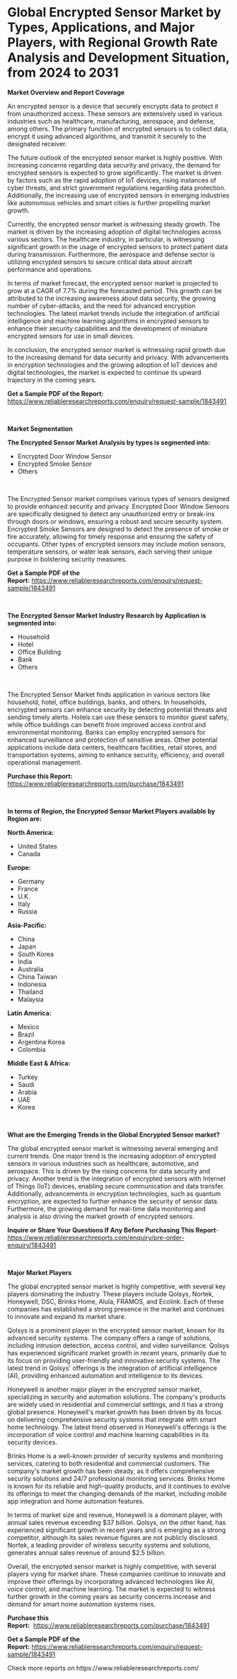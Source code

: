 <p><h1>Global Encrypted Sensor Market by Types, Applications, and Major Players, with Regional Growth Rate Analysis and Development Situation, from 2024 to 2031</h1></p><p><strong>Market Overview and Report Coverage</strong></p>
<p><p>An encrypted sensor is a device that securely encrypts data to protect it from unauthorized access. These sensors are extensively used in various industries such as healthcare, manufacturing, aerospace, and defense, among others. The primary function of encrypted sensors is to collect data, encrypt it using advanced algorithms, and transmit it securely to the designated receiver.</p><p>The future outlook of the encrypted sensor market is highly positive. With increasing concerns regarding data security and privacy, the demand for encrypted sensors is expected to grow significantly. The market is driven by factors such as the rapid adoption of IoT devices, rising instances of cyber threats, and strict government regulations regarding data protection. Additionally, the increasing use of encrypted sensors in emerging industries like autonomous vehicles and smart cities is further propelling market growth.</p><p>Currently, the encrypted sensor market is witnessing steady growth. The market is driven by the increasing adoption of digital technologies across various sectors. The healthcare industry, in particular, is witnessing significant growth in the usage of encrypted sensors to protect patient data during transmission. Furthermore, the aerospace and defense sector is utilizing encrypted sensors to secure critical data about aircraft performance and operations.</p><p>In terms of market forecast, the encrypted sensor market is projected to grow at a CAGR of 7.7% during the forecasted period. This growth can be attributed to the increasing awareness about data security, the growing number of cyber-attacks, and the need for advanced encryption technologies. The latest market trends include the integration of artificial intelligence and machine learning algorithms in encrypted sensors to enhance their security capabilities and the development of miniature encrypted sensors for use in small devices.</p><p>In conclusion, the encrypted sensor market is witnessing rapid growth due to the increasing demand for data security and privacy. With advancements in encryption technologies and the growing adoption of IoT devices and digital technologies, the market is expected to continue its upward trajectory in the coming years.</p></p>
<p><strong>Get a Sample PDF of the Report:</strong> <a href="https://www.reliableresearchreports.com/enquiry/request-sample/1843491">https://www.reliableresearchreports.com/enquiry/request-sample/1843491</a></p>
<p>&nbsp;</p>
<p><strong>Market Segmentation</strong></p>
<p><strong>The Encrypted Sensor Market Analysis by types is segmented into:</strong></p>
<p><ul><li>Encrypted Door Window Sensor</li><li>Encrypted Smoke Sensor</li><li>Others</li></ul></p>
<p>&nbsp;</p>
<p><p>The Encrypted Sensor market comprises various types of sensors designed to provide enhanced security and privacy. Encrypted Door Window Sensors are specifically designed to detect any unauthorized entry or break-ins through doors or windows, ensuring a robust and secure security system. Encrypted Smoke Sensors are designed to detect the presence of smoke or fire accurately, allowing for timely response and ensuring the safety of occupants. Other types of encrypted sensors may include motion sensors, temperature sensors, or water leak sensors, each serving their unique purpose in bolstering security measures.</p></p>
<p><strong>Get a Sample PDF of the Report:</strong>&nbsp;<a href="https://www.reliableresearchreports.com/enquiry/request-sample/1843491">https://www.reliableresearchreports.com/enquiry/request-sample/1843491</a></p>
<p>&nbsp;</p>
<p><strong>The Encrypted Sensor Market Industry Research by Application is segmented into:</strong></p>
<p><ul><li>Household</li><li>Hotel</li><li>Office Building</li><li>Bank</li><li>Others</li></ul></p>
<p>&nbsp;</p>
<p><p>The Encrypted Sensor Market finds application in various sectors like household, hotel, office buildings, banks, and others. In households, encrypted sensors can enhance security by detecting potential threats and sending timely alerts. Hotels can use these sensors to monitor guest safety, while office buildings can benefit from improved access control and environmental monitoring. Banks can employ encrypted sensors for enhanced surveillance and protection of sensitive areas. Other potential applications include data centers, healthcare facilities, retail stores, and transportation systems, aiming to enhance security, efficiency, and overall operational management.</p></p>
<p><strong>Purchase this Report:</strong>&nbsp; <a href="https://www.reliableresearchreports.com/purchase/1843491">https://www.reliableresearchreports.com/purchase/1843491</a></p>
<p>&nbsp;</p>
<p><strong>In terms of Region, the Encrypted Sensor Market Players available by Region are:</strong></p>
<p>
    <p> <strong> North America: </strong>
        <ul>
            <li>United States</li>
            <li>Canada</li>
        </ul>
        </p> 
    <p> <strong> Europe: </strong>
        <ul>
            <li>Germany</li>
            <li>France</li>
            <li>U.K.</li>
            <li>Italy</li>
            <li>Russia</li>
        </ul>
        </p> 
    <p> <strong> Asia-Pacific: </strong>
        <ul>
            <li>China</li>
            <li>Japan</li>
            <li>South Korea</li>
            <li>India</li>
            <li>Australia</li>
            <li>China Taiwan</li>
            <li>Indonesia</li>
            <li>Thailand</li>
            <li>Malaysia</li>
        </ul>
        </p> 
    <p> <strong> Latin America: </strong>
        <ul>
            <li>Mexico</li>
            <li>Brazil</li>
            <li>Argentina Korea</li>
            <li>Colombia</li>
        </ul>
        </p> 
    <p> <strong> Middle East & Africa: </strong>
        <ul>
            <li>Turkey</li>
            <li>Saudi</li>
            <li>Arabia</li>
            <li>UAE</li>
            <li>Korea</li>
        </ul>
    </p>
    </p>
<p>&nbsp;</p>
<p><strong>What are the Emerging Trends in the Global Encrypted Sensor market?</strong></p>
<p><p>The global encrypted sensor market is witnessing several emerging and current trends. One major trend is the increasing adoption of encrypted sensors in various industries such as healthcare, automotive, and aerospace. This is driven by the rising concerns for data security and privacy. Another trend is the integration of encrypted sensors with Internet of Things (IoT) devices, enabling secure communication and data transfer. Additionally, advancements in encryption technologies, such as quantum encryption, are expected to further enhance the security of sensor data. Furthermore, the growing demand for real-time data monitoring and analysis is also driving the market growth of encrypted sensors.</p></p>
<p><strong>Inquire or Share Your Questions If Any Before Purchasing This Report</strong>- <a href="https://www.reliableresearchreports.com/enquiry/pre-order-enquiry/1843491">https://www.reliableresearchreports.com/enquiry/pre-order-enquiry/1843491</a></p>
<p>&nbsp;</p>
<p><strong>Major Market Players</strong></p>
<p><p>The global encrypted sensor market is highly competitive, with several key players dominating the industry. These players include Qolsys, Nortek, Honeywell, DSC, Brinks Home, Alula, FRAMOS, and Ecolink. Each of these companies has established a strong presence in the market and continues to innovate and expand its market share.</p><p>Qolsys is a prominent player in the encrypted sensor market, known for its advanced security systems. The company offers a range of solutions, including intrusion detection, access control, and video surveillance. Qolsys has experienced significant market growth in recent years, primarily due to its focus on providing user-friendly and innovative security systems. The latest trend in Qolsys' offerings is the integration of artificial intelligence (AI), providing enhanced automation and intelligence to its devices.</p><p>Honeywell is another major player in the encrypted sensor market, specializing in security and automation solutions. The company's products are widely used in residential and commercial settings, and it has a strong global presence. Honeywell's market growth has been driven by its focus on delivering comprehensive security systems that integrate with smart home technology. The latest trend observed in Honeywell's offerings is the incorporation of voice control and machine learning capabilities in its security devices.</p><p>Brinks Home is a well-known provider of security systems and monitoring services, catering to both residential and commercial customers. The company's market growth has been steady, as it offers comprehensive security solutions and 24/7 professional monitoring services. Brinks Home is known for its reliable and high-quality products, and it continues to evolve its offerings to meet the changing demands of the market, including mobile app integration and home automation features.</p><p>In terms of market size and revenue, Honeywell is a dominant player, with annual sales revenue exceeding $37 billion. Qolsys, on the other hand, has experienced significant growth in recent years and is emerging as a strong competitor, although its sales revenue figures are not publicly disclosed. Nortek, a leading provider of wireless security systems and solutions, generates annual sales revenue of around $2.5 billion.</p><p>Overall, the encrypted sensor market is highly competitive, with several players vying for market share. These companies continue to innovate and improve their offerings by incorporating advanced technologies like AI, voice control, and machine learning. The market is expected to witness further growth in the coming years as security concerns increase and demand for smart home automation systems rises.</p></p>
<p><strong>Purchase this Report:</strong>&nbsp;&nbsp;<a href="https://www.reliableresearchreports.com/purchase/1843491">https://www.reliableresearchreports.com/purchase/1843491</a></p>
<p></p>
<p><strong>Get a Sample PDF of the Report:</strong>&nbsp;<a href="https://www.reliableresearchreports.com/enquiry/request-sample/1843491">https://www.reliableresearchreports.com/enquiry/request-sample/1843491</a></p>
<p>Check more reports on https://www.reliableresearchreports.com/</p>